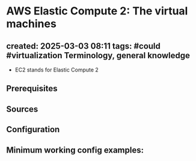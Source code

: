 # AWS Elastic Compute 2: The virtual machines
created: 2025-03-03 08:11
tags: #could #virtualization
Terminology, general knowledge
---
- EC2 stands for Elastic Compute 2

Prerequisites
---


Sources
---


Configuration
---


Minimum working config examples:
---